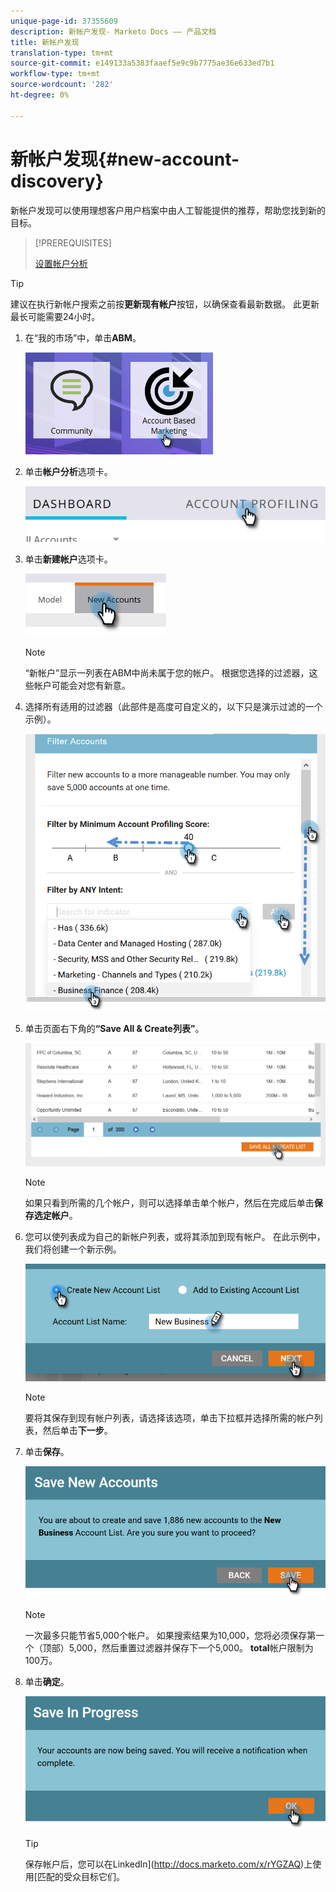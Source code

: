 ```yaml
---
unique-page-id: 37355609
description: 新帐户发现- Marketo Docs —— 产品文档
title: 新帐户发现
translation-type: tm+mt
source-git-commit: e149133a5383faaef5e9c9b7775ae36e633ed7b1
workflow-type: tm+mt
source-wordcount: '282'
ht-degree: 0%

---
```



# 新帐户发现{#new-account-discovery}

新帐户发现可以使用理想客户用户档案中由人工智能提供的推荐，帮助您找到新的目标。

>[!PREREQUISITES]
>
>[设置帐户分析](http://docs.marketo.com/x/FgAKAQ)

>[!TIP]
>
>建议在执行新帐户搜索之前按&#x200B;**更新现有帐户**&#x200B;按钮，以确保查看最新数据。 此更新最长可能需要24小时。

1. 在“我的市场”中，单击&#x200B;**ABM**。

   ![](assets/one-1.png)

1. 单击&#x200B;**帐户分析**&#x200B;选项卡。

   ![](assets/two-2.png)

1. 单击&#x200B;**新建帐户**&#x200B;选项卡。

   ![](assets/three-1.png)

   >[!NOTE]
   >
   >“新帐户”显示一列表在ABM中尚未属于您的帐户。 根据您选择的过滤器，这些帐户可能会对您有新意。

1. 选择所有适用的过滤器（此部件是高度可自定义的，以下只是演示过滤的一个示例）。

   ![](assets/four-1.png)

1. 单击页面右下角的&#x200B;**“Save All &amp; Create列表”**。

   ![](assets/five-1.png)

   >[!NOTE]
   >
   >如果只看到所需的几个帐户，则可以选择单击单个帐户，然后在完成后单击&#x200B;**保存选定帐户**。

1. 您可以使列表成为自己的新帐户列表，或将其添加到现有帐户。 在此示例中，我们将创建一个新示例。

   ![](assets/six-1.png)

   >[!NOTE]
   >
   >要将其保存到现有帐户列表，请选择该选项，单击下拉框并选择所需的帐户列表，然后单击&#x200B;**下一步**。

1. 单击&#x200B;**保存**。

   ![](assets/seven-1.png)

   >[!NOTE]
   >
   >一次最多只能节省5,000个帐户。 如果搜索结果为10,000，您将必须保存第一个（顶部）5,000，然后重置过滤器并保存下一个5,000。 **total**&#x200B;帐户限制为100万。

1. 单击&#x200B;**确定**。

   ![](assets/eight.png)

   >[!TIP]
   >
   >保存帐户后，您可以在LinkedIn](http://docs.marketo.com/x/rYGZAQ)上使用[匹配的受众目标它们。

